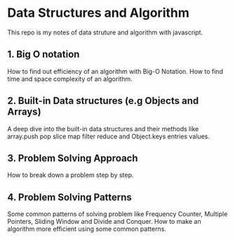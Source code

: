 # Data Structures and Algorithm

This repo is my notes of data struture and algorithm with javascript.

## 1. Big O notation

How to find out efficiency of an algorithm with Big-O Notation. How to find time and space complexity of an algorithm.

## 2. Built-in Data structures (e.g Objects and Arrays)

A deep dive into the built-in data structures and their methods like array.push pop slice map filter reduce and Object.keys entries values.

## 3. Problem Solving Approach

How to break down a problem step by step.

## 4. Problem Solving Patterns

Some common patterns of solving problem like Frequency Counter, Multiple Pointers, Sliding Window and Divide and Conquer. How to make an algorithm more efficient using some common patterns.
